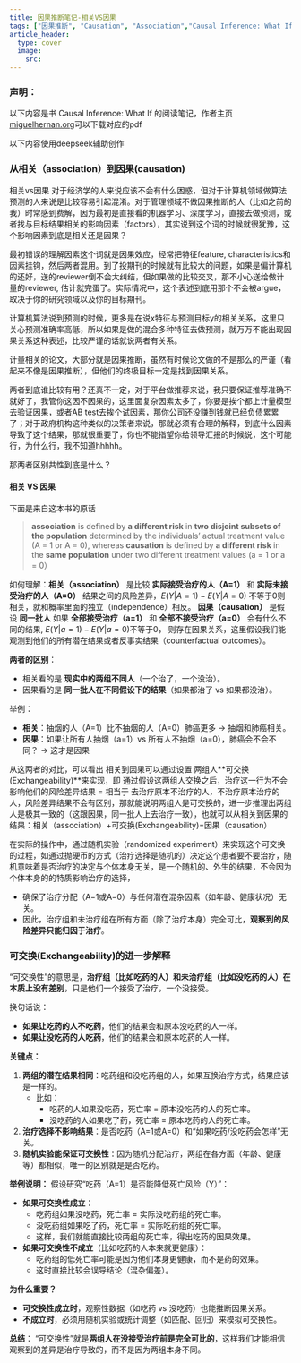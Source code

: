 ```yaml
---
title: 因果推断笔记-相关VS因果
tags: ["因果推断", "Causation", "Association","Causal Inference: What If","相关","因果"]
article_header:
  type: cover
  image:
    src:
---
```




### 声明：

以下内容是书 Causal Inference: What If 的阅读笔记，作者主页[miguelhernan.org](https://miguelhernan.org/whatifbook)可以下载对应的pdf

以下内容使用deepseek辅助创作

### 从相关（association）到因果(causation)

相关vs因果 对于经济学的人来说应该不会有什么困惑，但对于计算机领域做算法预测的人来说是比较容易引起混淆。对于管理领域不做因果推断的人（比如之前的我）时常感到费解，因为最初是直接看的机器学习、深度学习，直接去做预测，或者找与目标结果相关的影响因素（factors），其实说到这个词的时候就很犹豫，这个影响因素到底是相关还是因果？

最初错误的理解因素这个词就是因果效应，经常把特征feature, characteristics和因素挂钩，然后两者混用。到了投期刊的时候就有比较大的问题，如果是偏计算机的还好，送的reviewer倒不会太纠结，但如果做的比较交叉，那不小心送给做计量的reviewer, 估计就完蛋了。实际情况中，这个表述到底用那个不会被argue，取决于你的研究领域以及你的目标期刊。

计算机算法说到预测的时候，更多是在说x特征与预测目标y的相关关系，这里只关心预测准确率高低，所以如果是做的混合多种特征去做预测，就万万不能出现因果关系这种表述，比较严谨的话就说两者有关系。

计量相关的论文，大部分就是因果推断，虽然有时候论文做的不是那么的严谨（看起来不像是因果推断），但他们的终极目标一定是找到因果关系。

两者到底谁比较有用？还真不一定，对于平台做推荐来说，我只要保证推荐准确不就好了，我管你这因不因果的，这里面复杂因素太多了，你要是挨个都上计量模型去验证因果，或者AB test去挨个试因素，那你公司还没赚到钱就已经负债累累了；对于政府机构这种类似的决策者来说，那就必须有合理的解释，到底什么因素导致了这个结果，那就很重要了，你也不能指望你给领导汇报的时候说，这个可能行，为什么行，我不知道hhhhh。



那两者区别共性到底是什么？

#### 相关 VS 因果

下面是来自这本书的原话

> **association** is defined by **a different risk** in **two disjoint subsets of the population** determined by the individuals’ actual treatment value (A = 1 or A = 0), whereas **causation** is defined by **a different risk** in the **same population** under two different treatment values (a = 1 or a = 0）



如何理解：**相关（association）** 是比较 **实际接受治疗的人（A=1）** 和 **实际未接受治疗的人（A=0）** 结果之间的风险差异，$E(Y|A=1)-E(Y|A=0)$ 不等于0则相关，就和概率里面的独立（independence）相反。
**因果（causation）** 是假设 **同一批人** 如果 **全部接受治疗（a=1）** 和 **全部不接受治疗（a=0）** 会有什么不同的结果, $E(Y|a=1)-E(Y|a=0)$不等于0， 则存在因果关系，这里假设我们能观测到他们的所有潜在结果或者反事实结果（counterfactual outcomes）。

**两者的区别**：

- 相关看的是 **现实中的两组不同人**（一个治了，一个没治）。
- 因果看的是 **同一批人在不同假设下的结果**（如果都治了 vs 如果都没治）。

举例：

- **相关**：抽烟的人（A=1）比不抽烟的人（A=0）肺癌更多 → 抽烟和肺癌相关。
- **因果**：如果让所有人抽烟（a=1）vs 所有人不抽烟（a=0），肺癌会不会不同？ → 这才是因果



从这两者的对比，可以看出 相关到因果可以通过设置 两组人**可交换(Exchangeability)**来实现，即 通过假设这两组人交换之后，治疗这一行为不会影响他们的风险差异结果 =  相当于 去治疗原本不治疗的人，不治疗原本治疗的人，风险差异结果不会有区别，那就能说明两组人是可交换的，进一步推理出两组人是极其一致的（这跟因果，同一批人上去治疗一致），也就可以从相关到因果的结果：相关（association）+可交换(Exchangeability)=因果（causation）

在实际的操作中，通过随机实验（randomized experiment）来实现这个可交换的过程，如通过抛硬币的方式（治疗选择是随机的）决定这个患者要不要治疗，随机意味着是否治疗的决定与个体本身无关，是一个随机的、外生的结果，不会因为个体本身的的特质影响治疗的选择，

- 确保了治疗分配（A=1或A=0）与任何潜在混杂因素（如年龄、健康状况）无关。
- 因此，治疗组和未治疗组在所有方面（除了治疗本身）完全可比，**观察到的风险差异只能归因于治疗**。

### 可交换(Exchangeability)的进一步解释

“可交换性”的意思是，**治疗组（比如吃药的人）和未治疗组（比如没吃药的人）在本质上没有差别**，只是他们一个接受了治疗，一个没接受。

换句话说：

- **如果让吃药的人不吃药**，他们的结果会和原本没吃药的人一样。
- **如果让没吃药的人吃药**，他们的结果会和原本吃药的人一样。

**关键点：**

1. **两组的潜在结果相同**：吃药组和没吃药组的人，如果互换治疗方式，结果应该是一样的。
   - 比如：
     - 吃药的人如果没吃药，死亡率 = 原本没吃药的人的死亡率。
     - 没吃药的人如果吃了药，死亡率 = 原本吃药的人的死亡率。
2. **治疗选择不影响结果**：是否吃药（A=1或A=0）和“如果吃药/没吃药会怎样”无关。
3. **随机实验能保证可交换性**：因为随机分配治疗，两组在各方面（年龄、健康等）都相似，唯一的区别就是是否吃药。

**举例说明：**
假设研究“吃药（A=1）是否能降低死亡风险（Y）”：

- **如果可交换性成立**：
  - 吃药组如果没吃药，死亡率 = 实际没吃药组的死亡率。
  - 没吃药组如果吃了药，死亡率 = 实际吃药组的死亡率。
  - 这样，我们就能直接比较两组的死亡率，得出吃药的因果效果。
- **如果可交换性不成立**（比如吃药的人本来就更健康）：
  - 吃药组的低死亡率可能是因为他们本身更健康，而不是药的效果。
  - 这时直接比较会误导结论（混杂偏差）。

**为什么重要？**

- **可交换性成立时**，观察性数据（如吃药 vs 没吃药）也能推断因果关系。
- **不成立时**，必须用随机实验或统计调整（如匹配、回归）来模拟可交换性。

**总结**：
“可交换性”就是**两组人在没接受治疗前是完全可比的**，这样我们才能相信观察到的差异是治疗导致的，而不是因为两组本身不同。
